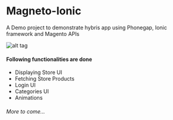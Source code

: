 # Magneto-Ionic
A Demo project to demonstrate hybris app using Phonegap, Ionic framework and Magento APIs

![alt tag](http://concepts.technology/GIFs/Magento-POC-Hybrid-480.gif)

#### Following functionalities are done
* Displaying Store UI
* Fetching Store Products
* Login UI
* Categories UI
* Animations

###### More to come...
